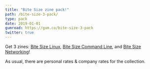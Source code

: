 ```yaml
---
title: "Bite Size zine pack!"
path: /bite-size-3-pack/
type: pack
date: 2019-01-01
gumroad: https://gum.co/bite-size-3-pack
twitter: true
---
```


Get 3 zines: [Bite Size Linux](https://wizardzines.com/zines/bite-size-linux/), [Bite Size Command
Line](https://wizardzines.com/zines/bite-size-command-line/), and [Bite Size Networking](https://wizardzines.com/zines/bite-size-networking/)!

As usual, there are personal rates & company rates for the collection. 
